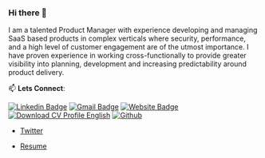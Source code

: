 ### Hi there 👋

I am a talented Product Manager with experience developing and managing SaaS based products in complex verticals where security, performance, and a high level of customer engagement are of the utmost importance. I have proven experience in working cross-functionally to provide greater visibility into planning, development and increasing predictability around product delivery.


📫 **Lets Connect**:

[![Linkedin Badge](https://img.shields.io/badge/-LinkedIn-blue?style=flat-square&logo=Linkedin&logoColor=white&link=https://www.linkedin.com/in/charles-mabwa-621322a7/)](https://www.linkedin.com/in/charles-mabwa-621322a7/) [![Gmail Badge](https://img.shields.io/badge/-Gmail-c14438?style=flat-square&logo=Gmail&logoColor=white&link=mailto:mabwacharles@gmail.com)](mailto:mabwacharles@gmail.com)  [![Website Badge](https://img.shields.io/badge/website-Access%20website-green)](https://mabwa.netlify.app/) [![Download CV Profile English](https://img.shields.io/badge/Download-CV%20Profile-blue)](https://drive.google.com/file/d/1VpZLESSsr6jm9HJjS1OTagxjzanQ6MRU/view?usp=sharing) [![Github](https://img.shields.io/badge/GitHub-100000?style=for-the-badge&logo=github&logoColor=white&link=https://www.github.com/Mabwacharles/)](https://www.github.com/Mabwacharles/)

- [Twitter](https://twitter.com/mabwacharles)

- [Resume](https://mabwa.netlify.app/)
